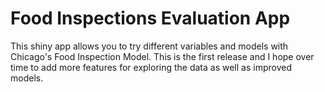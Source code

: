 Food Inspections Evaluation App
============================

This shiny app allows you to try different variables and models with Chicago's Food Inspection Model. 
This is the first release and I hope over time to add more features for exploring the data as well as improved models.

